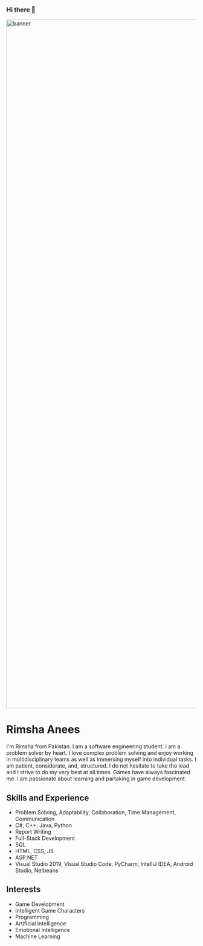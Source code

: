 ### Hi there 👋
<img width="1816" alt="banner" src="https://user-images.githubusercontent.com/62876612/120372088-27e38200-c330-11eb-981b-cd0844de0fab.png">

# Rimsha Anees
I'm Rimsha from Pakistan. I am a software engineering student. I am a problem solver by heart. I love complex problem solving and enjoy working in multidisciplinary teams as well as immersing myself into individual tasks. I am patient, considerate, and, structured. I do not hesitate to take the lead and I strive to do my very best at all times. Games have always fascinated me. I am passionate about learning and partaking in game development.

## Skills and Experience
* Problem Solving, Adaptability, Collaboration, Time Management, Communication
* C#, C++, Java, Python 
* Report Writing
* Full-Stack Development
* SQL
* HTML, CSS, JS
* ASP.NET
* Visual Studio 2019, Visual Studio Code, PyCharm, IntelliJ IDEA, Android Studio, Netbeans
## Interests
* Game Development
* Intelligent Game Characters
* Programming
* Artificial Intelligence
* Emotional Intelligence
* Machine Learning
<!--
**Rimsha-Anees/Rimsha-Anees** is a ✨ _special_ ✨ repository because its `README.md` (this file) appears on your GitHub profile.

Here are some ideas to get you started:
https://ibb.co/rkDGcmk
https://i.ibb.co/xhxSfDh/banner.png
- 🔭 I’m currently working on ...
- 🌱 I’m currently learning ...
- 👯 I’m looking to collaborate on ...
- 🤔 I’m looking for help with ...
- 💬 Ask me about ...
- 📫 How to reach me: ...
- 😄 Pronouns: ...
- ⚡ Fun fact: ...
-->
